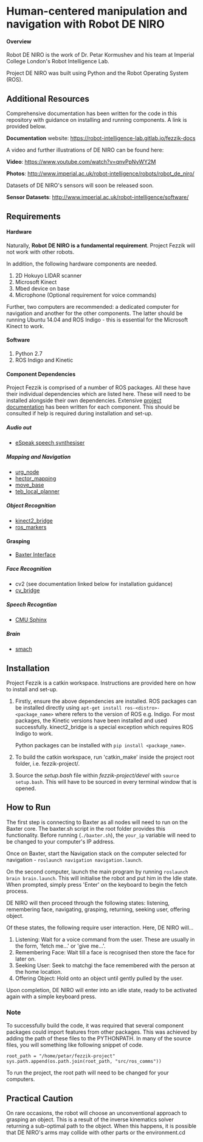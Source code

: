 # Human-centered manipulation and navigation with Robot DE NIRO

#### Overview

Robot DE NIRO is the work of Dr. Petar Kormushev and his team at Imperial College London's Robot Intelligence Lab.

Project DE NIRO was built using Python and the Robot Operating System (ROS).

## Additional Resources

Comprehensive documentation has been written for the code in this repository with guidance on installing and running components. A link is provided below.
         
**Documentation** website: <https://robot-intelligence-lab.gitlab.io/fezzik-docs>

A video and further illustrations of DE NIRO can be found here:

**Video**: <https://www.youtube.com/watch?v=qnvPpNyWY2M> 

**Photos**: <http://www.imperial.ac.uk/robot-intelligence/robots/robot_de_niro/> 

Datasets of DE NIRO's sensors will soon be released soon.

**Sensor Datasets**: <http://www.imperial.ac.uk/robot-intelligence/software/> 

## Requirements

#### Hardware
Naturally, **Robot DE NIRO is a fundamental requirement**. Project Fezzik will not work with other robots.

In addition, the following hardware components are needed.
1. 2D Hokuyo LIDAR scanner
2. Microsoft Kinect
3. Mbed device on base
4. Microphone (Optional requirement for voice commands)

Further, two computers are recommended: a dedicated computer for navigation and another for the other components. The latter should be
running Ubuntu 14.04 and ROS Indigo - this is essential for the Microsoft Kinect to work.

#### Software
1. Python 2.7
2. ROS Indigo and Kinetic

#### Component Dependencies

Project Fezzik is comprised of a number of ROS packages. All these have their individual dependencies which are listed here. These will
need to be installed alongside their own dependencies. Extensive [project documentation](https://robot-intelligence-lab.gitlab.io/fezzik-docs)
has been written for each component. This should be consulted if help is required during installation and set-up.

##### Audio out
* [eSpeak speech synthesiser](http://espeak.sourceforge.net/)

##### Mapping and Navigation
* [urg_node](http://wiki.ros.org/urg_node)
* [hector_mapping](http://wiki.ros.org/hector_mapping)
* [move_base](http://wiki.ros.org/move_base)
* [teb_local_planner](http://wiki.ros.org/teb_local_planner)

##### Object Recognition
* [kinect2_bridge](https://github.com/code-iai/iai_kinect2/tree/master/kinect2_bridge)
* [ros_markers](https://github.com/chili-epfl/ros_markers)

#### Grasping
* [Baxter Interface](http://api.rethinkrobotics.com/baxter_interface/html/index.html)

##### Face Recognition
* cv2 (see documentation linked below for installation guidance)
* [cv_bridge](http://wiki.ros.org/cv_bridge)

##### Speech Recogntion
* [CMU Sphinx](https://cmusphinx.github.io/wiki/tutorialpocketsphinx/)

##### Brain
* [smach](http://wiki.ros.org/smach)

## Installation

Project Fezzik is a catkin workspace. Instructions are provided here on how to install and set-up.

1. Firstly, ensure the above dependencies are installed. ROS packages can be installed directly using `apt-get install ros-<distro>-<package_name>`
where <distro> refers to the version of ROS e.g. Indigo. For most packages, the Kinetic versions have been installed and used successfully. kinect2_bridge
is a special exception which requires ROS Indigo to work.

    Python packages can be installed with `pip install <package_name>`.

2. To build the catkin workspace, run 'catkin_make' inside the project root folder, i.e. fezzik-project/.
3. Source the *setup.bash* file within *fezzik-project/devel* with `source setup.bash`. This will have to be sourced in every terminal window that is opened.

## How to Run

The first step is connecting to Baxter as all nodes will need to run on the Baxter core. The baxter.sh script in the root folder provides this functionality.
Before running (`./baxter.sh`), the `your_ip` variable will need to be changed to your computer's IP address.

Once on Baxter, start the Navigation stack on the computer selected for navigation - `roslaunch navigation navigation.launch`.

On the second computer, launch the main program by running `roslaunch brain brain.launch`.
This will initialise the robot and put him in the Idle state. When prompted, simply press 'Enter' on the keyboard to begin the fetch process.

DE NIRO will then proceed through the following states: listening, remembering face, navigating, grasping, returning, seeking user, offering object.

Of these states, the following require user interaction. Here, DE NIRO will...
1. Listening: Wait for a voice command from the user. These are usually in the form, 'fetch me...' or 'give me...'.
2. Remembering Face: Wait till a face is recognised then store the face for later on.
3. Seeking User: Seek to matchgi the face remembered with the person at the home location.
4. Offering Object: Hold onto an object until gently pulled by the user.

Upon completion, DE NIRO will enter into an idle state, ready to be activated again with a simple keyboard press.

### Note

To successfully build the code, it was required that several component packages could import features from other packages. This was achieved
by adding the path of these files to the PYTHONPATH. In many of the source files, you will something like following snippet of code.

```
root_path = "/home/petar/fezzik-project"
sys.path.append(os.path.join(root_path, "src/ros_comms"))
```

To run the project, the root path will need to be changed for your computers.

## Practical Caution

On rare occasions, the robot will choose an unconventional approach to grasping an object. This is a result of the inverse kinematics solver returning
a sub-optimal path to the object. When this happens, it is possible that DE NIRO's arms may collide with other parts or the environment.cd


